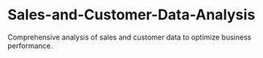 # Sales-and-Customer-Data-Analysis
Comprehensive analysis of sales and customer data to optimize business performance.
